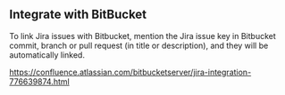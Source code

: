 ## Integrate with BitBucket

To link Jira issues with Bitbucket, mention the Jira issue key in Bitbucket commit, branch or pull request (in title or description), and they will be automatically linked.

https://confluence.atlassian.com/bitbucketserver/jira-integration-776639874.html
